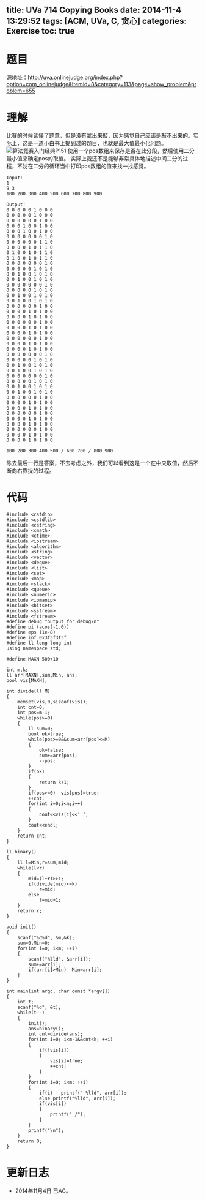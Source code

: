 title: UVa 714 Copying Books
date: 2014-11-4 13:29:52
tags: [ACM, UVa, C, 贪心]
categories: Exercise
toc: true
---
# 题目	
源地址：http://uva.onlinejudge.org/index.php?option=com_onlinejudge&Itemid=8&category=113&page=show_problem&problem=655

# 理解
比赛的时候读懂了题意，但是没有拿出来敲，因为感觉自己应该是敲不出来的。实际上，这是一道小白书上提到过的题目，也就是最大值最小化问题。
![算法竞赛入门经典P151](http://xuanwo.qiniudn.com/exercise/UVa-714.jpg)
使用一个pos数组来保存是否在此分段，然后使用二分最小值来确定pos的取值。
实际上我还不是能够非常具体地描述中间二分的过程，不妨在二分的循环当中打印pos数组的值来找一找感觉。

```
Input:
1
9 3
100 200 300 400 500 600 700 800 900

Output:
0 0 0 0 0 1 0 0 0
0 0 0 0 0 1 0 0 0
0 0 0 0 0 0 1 0 0
0 0 0 1 0 0 1 0 0
0 0 0 1 0 0 1 0 0
0 0 0 0 0 0 0 1 0
0 0 0 0 0 0 1 1 0
0 0 0 0 1 0 1 1 0
0 1 0 0 1 0 1 1 0
0 1 0 0 1 0 1 1 0
0 0 0 0 0 0 0 1 0
0 0 0 0 0 1 0 1 0
0 0 1 0 0 1 0 1 0
0 0 1 0 0 1 0 1 0
0 0 0 0 0 0 0 1 0
0 0 0 0 0 1 0 1 0
0 0 1 0 0 1 0 1 0
0 0 1 0 0 1 0 1 0
0 0 0 0 0 0 1 0 0
0 0 0 0 1 0 1 0 0
0 0 0 0 1 0 1 0 0
0 0 0 0 0 0 1 0 0
0 0 0 0 1 0 1 0 0
0 0 0 0 1 0 1 0 0
0 0 0 0 0 0 1 0 0
0 0 0 0 1 0 1 0 0
0 0 0 0 1 0 1 0 0
0 0 0 0 0 0 0 1 0
0 0 0 0 0 1 0 1 0
0 0 1 0 0 1 0 1 0
0 0 1 0 0 1 0 1 0
0 0 0 0 0 0 0 1 0
0 0 0 0 0 1 0 1 0
0 0 1 0 0 1 0 1 0
0 0 1 0 0 1 0 1 0
0 0 0 0 0 0 1 0 0
0 0 0 0 1 0 1 0 0
0 0 0 0 1 0 1 0 0
0 0 0 0 0 0 1 0 0
0 0 0 0 1 0 1 0 0
0 0 0 0 1 0 1 0 0
0 0 0 0 0 0 1 0 0
0 0 0 0 1 0 1 0 0
0 0 0 0 1 0 1 0 0

100 200 300 400 500 / 600 700 / 800 900
```

除去最后一行是答案，不去考虑之外，我们可以看到这是一个在中央取值，然后不断向右靠拢的过程。

<!-- more -->

# 代码
```
#include <cstdio>
#include <cstdlib>
#include <cstring>
#include <cmath>
#include <ctime>
#include <iostream>
#include <algorithm>
#include <string>
#include <vector>
#include <deque>
#include <list>
#include <set>
#include <map>
#include <stack>
#include <queue>
#include <numeric>
#include <iomanip>
#include <bitset>
#include <sstream>
#include <fstream>
#define debug "output for debug\n"
#define pi (acos(-1.0))
#define eps (1e-8)
#define inf 0x3f3f3f3f
#define ll long long int
using namespace std;

#define MAXN 500+10

int m,k;
ll arr[MAXN],sum,Min, ans;
bool vis[MAXN];

int divide(ll M)
{
    memset(vis,0,sizeof(vis));
    int cnt=0;
    int pos=m-1;
    while(pos>=0)
    {
        ll sum=0;
        bool ok=true;
        while(pos>=0&&sum+arr[pos]<=M)
        {
            ok=false;
            sum+=arr[pos];
            --pos;
        }
        if(ok)
        {
            return k+1;
        }
        if(pos>=0)  vis[pos]=true;
        ++cnt;
        for(int i=0;i<m;i++)
        {
            cout<<vis[i]<<' ';
        }
        cout<<endl;
    }
    return cnt;
}

ll binary()
{
    ll l=Min,r=sum,mid;
    while(l<r)
    {
        mid=(l+r)>>1;
        if(divide(mid)<=k)
            r=mid;
        else
            l=mid+1;
    }
    return r;
}

void init()
{
    scanf("%d%d", &m,&k);
    sum=0,Min=0;
    for(int i=0; i<m; ++i)
    {
        scanf("%lld", &arr[i]);
        sum+=arr[i];
        if(arr[i]>Min)  Min=arr[i];
    }
}

int main(int argc, char const *argv[])
{
    int t;
    scanf("%d", &t);
    while(t--)
    {
        init();
        ans=binary();
        int cnt=divide(ans);
        for(int i=0; i<m-1&&cnt<k; ++i)
        {
            if(!vis[i])
            {
                vis[i]=true;
                ++cnt;
            }
        }
        for(int i=0; i<m; ++i)
        {
            if(i)   printf(" %lld", arr[i]);
            else printf("%lld", arr[i]);
            if(vis[i])
            {
                printf(" /");
            }
        }
        printf("\n");
    }
    return 0;
}
```

# 更新日志
- 2014年11月4日 已AC。